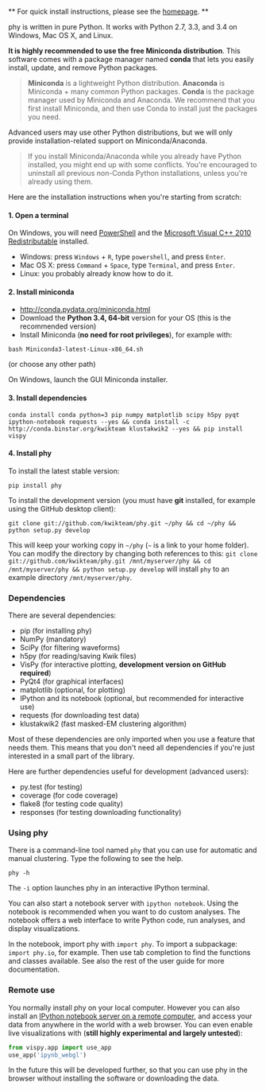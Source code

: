 ** For quick install instructions, please see the [homepage](index.md). **

phy is written in pure Python. It works with Python 2.7, 3.3, and 3.4 on Windows, Mac OS X, and Linux.

**It is highly recommended to use the free Miniconda distribution**. This software comes with a package manager named **conda** that lets you easily install, update, and remove Python packages.

> **Miniconda** is a lightweight Python distribution. **Anaconda** is Miniconda + many common Python packages. **Conda** is the package manager used by Miniconda and Anaconda. We recommend that you first install Miniconda, and then use Conda to install just the packages you need.

Advanced users may use other Python distributions, but we will only provide installation-related support on Miniconda/Anaconda.

> If you install Miniconda/Anaconda while you already have Python installed, you might end up with some conflicts. You're encouraged to uninstall all previous non-Conda Python installations, unless you're already using them.

Here are the installation instructions when you're starting from scratch:

#### 1. Open a terminal

On Windows, you will need [PowerShell](http://social.technet.microsoft.com/wiki/contents/articles/21016.how-to-install-windows-powershell-4-0.aspx) and the [Microsoft Visual C++ 2010 Redistributable](https://www.microsoft.com/en-gb/download/details.aspx?id=14632) installed.

* Windows: press `Windows` + `R`, type `powershell`, and press `Enter`.
* Mac OS X: press `Command` + `Space`, type `Terminal`, and press `Enter`.
* Linux: you probably already know how to do it.

#### 2. Install miniconda

* http://conda.pydata.org/miniconda.html
* Download the **Python 3.4, 64-bit** version for your OS (this is the recommended version)
* Install Miniconda (**no need for root privileges**), for example with:

```
bash Miniconda3-latest-Linux-x86_64.sh
```

(or choose any other path)

On Windows, launch the GUI Miniconda installer.

#### 3. Install dependencies

```
conda install conda python=3 pip numpy matplotlib scipy h5py pyqt ipython-notebook requests --yes && conda install -c http://conda.binstar.org/kwikteam klustakwik2 --yes && pip install vispy
```

#### 4. Install phy

To install the latest stable version:

```
pip install phy
```

To install the development version (you must have **git** installed, for example using the GitHub desktop client):

```
git clone git://github.com/kwikteam/phy.git ~/phy && cd ~/phy && python setup.py develop
```
This will keep your working copy in `~/phy` (`~` is a link to your home folder). You can modify the directory by changing both references to this: ```git clone git://github.com/kwikteam/phy.git /mnt/myserver/phy && cd /mnt/myserver/phy && python setup.py develop``` will install `phy` to an example directory `/mnt/myserver/phy`.

### Dependencies

There are several dependencies:

* pip (for installing phy)
* NumPy (mandatory)
* SciPy (for filtering waveforms)
* h5py (for reading/saving Kwik files)
* VisPy (for interactive plotting, **development version on GitHub required**)
* PyQt4 (for graphical interfaces)
* matplotlib (optional, for plotting)
* IPython and its notebook (optional, but recommended for interactive use)
* requests (for downloading test data)
* klustakwik2 (fast masked-EM clustering algorithm)

Most of these dependencies are only imported when you use a feature that needs them. This means that you don't need all dependencies if you're just interested in a small part of the library.

Here are further dependencies useful for development (advanced users):

* py.test (for testing)
* coverage (for code coverage)
* flake8 (for testing code quality)
* responses (for testing downloading functionality)


### Using phy

There is a command-line tool named `phy` that you can use for automatic and manual clustering. Type the following to see the help.

```
phy -h
```

The `-i` option launches phy in an interactive IPython terminal.

You can also start a notebook server with `ipython notebook`. Using the notebook is recommended when you want to do custom analyses. The notebook offers a web interface to write Python code, run analyses, and display visualizations.

In the notebook, import phy with `import phy`. To import a subpackage: `import phy.io`, for example. Then use tab completion to find the functions and classes available. See also the rest of the user guide for more documentation.


### Remote use

You normally install phy on your local computer. However you can also install an [IPython notebook server on a remote computer](https://ipython.org/ipython-doc/dev/notebook/public_server.html), and access your data from anywhere in the world with a web browser. You can even enable live visualizations with (**still highly experimental and largely untested**):

```python
from vispy.app import use_app
use_app('ipynb_webgl')
```

In the future this will be developed further, so that you can use phy in the browser without installing the software or downloading the data.
